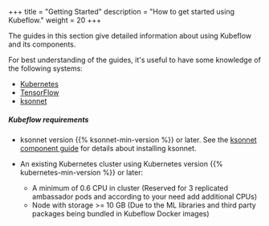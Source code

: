 +++
title = "Getting Started"
description = "How to get started using Kubeflow."
weight = 20
+++

The guides in this section give detailed information about using Kubeflow and 
its components.

For best understanding of the guides, it's useful to have some knowledge of
the following systems:

* [Kubernetes](https://kubernetes.io/docs/tutorials/kubernetes-basics/)
* [TensorFlow](https://www.tensorflow.org/get_started/)
* [ksonnet](https://ksonnet.io/docs/tutorial)

##### Kubeflow requirements

 * ksonnet version {{% ksonnet-min-version %}} or later. See the 
   [ksonnet component guide](/docs/components/ksonnet/) for details about
   installing ksonnet.
 * An existing Kubernetes cluster using Kubernetes version 
   {{% kubernetes-min-version %}} or later:

   * A minimum of 0.6 CPU in cluster (Reserved for 3 replicated ambassador pods and according to your need add additional CPUs)
   * Node with storage >= 10 GB (Due to the ML libraries and third party packages being bundled in Kubeflow Docker images)
   
